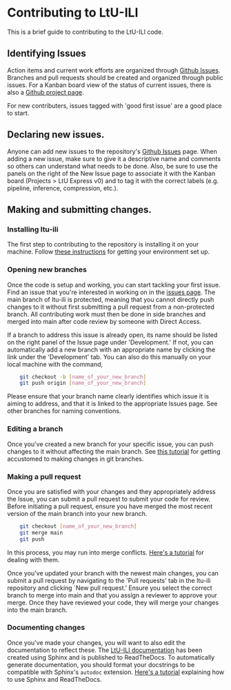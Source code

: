 # Contributing to LtU-ILI

This is a brief guide to contributing to the LtU-ILI code. 

## Identifying Issues
Action items and current work efforts are organized through [Github Issues](https://github.com/maho3/ltu-ili/issues). Branches and pull requests should be created and organized through public issues. For a Kanban board view of the status of current issues, there is also a [Github project page](https://github.com/users/maho3/projects/1). 

For new contributers, issues tagged with 'good first issue' are a good place to start.

## Declaring new issues.
Anyone can add new issues to the repository's [Github Issues](https://github.com/maho3/ltu-ili/issues) page. When adding a new issue, make sure to give it a descriptive name and comments so others can understand what needs to be done. Also, be sure to use the panels on the right of the New Issue page to associate it with the Kanban board (Projects > LtU Express v0) and to tag it with the correct labels (e.g. pipeline, inference, compression, etc.).

## Making and submitting changes.
### Installing ltu-ili
The first step to contributing to the repository is installing it on your machine. Follow [these instructions](INSTALL.md) for getting your environment set up.

### Opening new branches
Once the code is setup and working, you can start tackling your first issue. Find an issue that you're interested in working on in the [issues page](https://github.com/maho3/ltu-ili/issues). The main branch of ltu-ili is protected, meaning that you cannot directly push changes to it without first submitting a pull request from a non-protected branch. All contributing work must then be done in side branches and merged into main after code review by someone with Direct Access.

If a branch to address this issue is already open, its name should be listed on the right panel of the Issue page under 'Development.' If not, you can automatically add a new branch with an appropriate name by clicking the link under the 'Development' tab. You can also do this manually on your local machine with the command,
```bash
    git checkout -b [name_of_your_new_branch]
    git push origin [name_of_your_new_branch]
```
Please ensure that your branch name clearly identifies which issue it is aiming to address, and that it is linked to the appropriate Issues page. See other branches for naming conventions.

### Editing a branch
Once you've created a new branch for your specific issue, you can push changes to it without affecting the main branch. See [this tutorial](https://docs.github.com/en/get-started/quickstart/hello-world) for getting accustomed to making changes in git branches.

### Making a pull request
Once you are satisfied with your changes and they appropriately address the Issue, you can submit a pull request to submit your code for review. Before initiating a pull request, ensure you have merged the most recent version of the main branch into your new branch.
```bash
    git checkout [name_of_your_new_branch]
    git merge main
    git push
```
In this process, you may run into merge conflicts. [Here's a tutorial](https://docs.github.com/en/pull-requests/collaborating-with-pull-requests/addressing-merge-conflicts/resolving-a-merge-conflict-using-the-command-line) for dealing with them.

Once you've updated your branch with the newest main changes, you can submit a pull request by navigating to the 'Pull requests' tab in the ltu-ili repository and clicking `New pull request.' Ensure you select the correct branch to merge into main and that you assign a reviewer to approve your merge. Once they have reviewed your code, they will merge your changes into the main branch.

### Documenting changes
Once you've made your changes, you will want to also edit the documentation to reflect these. The [LtU-ILI documentation](https://ltu-ili.readthedocs.io/en/latest/) has been created using Sphinx and is published to ReadTheDocs. To automatically generate documentation, you should format your docstrings to be compatible with Sphinx's `autodoc` extension. [Here's a tutorial](https://sphinx-rtd-tutorial.readthedocs.io/en/latest/index.html) explaining how to use Sphinx and ReadTheDocs.
